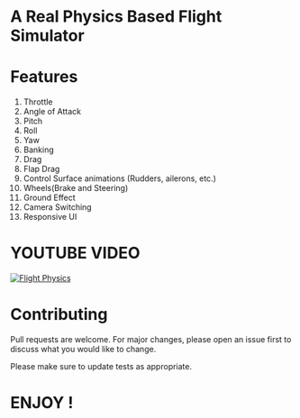 # A Real Physics Based Flight Simulator

# Features
1. Throttle
2. Angle of Attack
3. Pitch
4. Roll
5. Yaw
6. Banking
7. Drag
8. Flap Drag
9. Control Surface animations (Rudders, ailerons, etc.)
10. Wheels(Brake and Steering)
11. Ground Effect
12. Camera Switching
13. Responsive UI


# YOUTUBE VIDEO

[![Flight Physics](http://img.youtube.com/vi/XFsG60aaNnU/0.jpg)](http://www.youtube.com/watch?v=XFsG60aaNnU "Flight Physics")

# Contributing
Pull requests are welcome. For major changes, please open an issue first to discuss what you would like to change.

Please make sure to update tests as appropriate.

# ENJOY !
